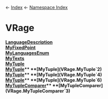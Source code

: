 ← [Index](Api-Index) ← [Namespace Index](Namespace-Index)

# VRage

**[LanguageDescription](VRage.MyTexts+LanguageDescription)**  
**[MyFixedPoint](VRage.MyFixedPoint)**  
**[MyLanguagesEnum](VRage.MyLanguagesEnum)**  
**[MyTexts](VRage.MyTexts)**  
**[MyTuple](VRage.MyTuple)**  
**[MyTuple](VRage.MyTuple`1)**  
**[MyTuple](VRage.MyTuple`2)**  
**[MyTuple](VRage.MyTuple`3)**  
**[MyTuple](VRage.MyTuple`4)**  
**[MyTuple](VRage.MyTuple`5)**  
**[MyTuple](VRage.MyTuple`6)**  
**[MyTupleComparer](VRage.MyTupleComparer`2)**  
**[MyTupleComparer](VRage.MyTupleComparer`3)**

